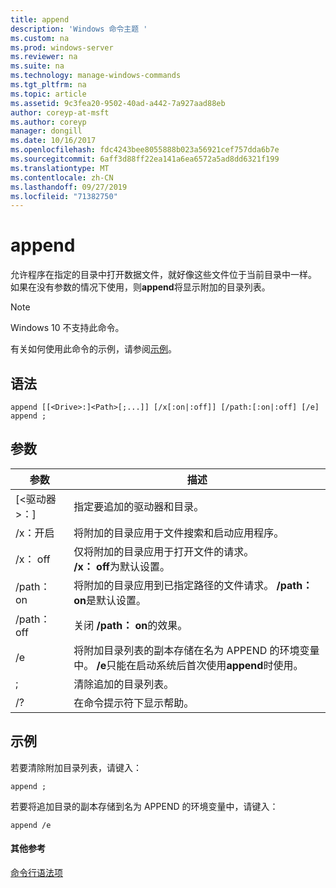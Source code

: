```yaml
---
title: append
description: 'Windows 命令主题 '
ms.custom: na
ms.prod: windows-server
ms.reviewer: na
ms.suite: na
ms.technology: manage-windows-commands
ms.tgt_pltfrm: na
ms.topic: article
ms.assetid: 9c3fea20-9502-40ad-a442-7a927aad88eb
author: coreyp-at-msft
ms.author: coreyp
manager: dongill
ms.date: 10/16/2017
ms.openlocfilehash: fdc4243bee8055888b023a56921cef757dda6b7e
ms.sourcegitcommit: 6aff3d88ff22ea141a6ea6572a5ad8dd6321f199
ms.translationtype: MT
ms.contentlocale: zh-CN
ms.lasthandoff: 09/27/2019
ms.locfileid: "71382750"
---
```

# <a name="append"></a>append



允许程序在指定的目录中打开数据文件，就好像这些文件位于当前目录中一样。 如果在没有参数的情况下使用，则**append**将显示附加的目录列表。

> [!NOTE]
> Windows 10 不支持此命令。
>

有关如何使用此命令的示例，请参阅[示例](#BKMK_examples)。

## <a name="syntax"></a>语法

```
append [[<Drive>:]<Path>[;...]] [/x[:on|:off]] [/path:[:on|:off] [/e] 
append ;
```

## <a name="parameters"></a>参数

|     参数     |                                                                                 描述                                                                                 |
|-------------------|-----------------------------------------------------------------------------------------------------------------------------------------------------------------------------|
| [\<驱动器 >：]<Path> |                                                                 指定要追加的驱动器和目录。                                                                  |
|       /x：开启       |                                                  将附加的目录应用于文件搜索和启动应用程序。                                                  |
|      /x： off       |                                     仅将附加的目录应用于打开文件的请求。</br>**/x： off**为默认设置。                                     |
|     /path： on      |                               将附加的目录应用到已指定路径的文件请求。 **/path： on**是默认设置。                               |
|     /path： off     |                                                                    关闭 **/path： on**的效果。                                                                    |
|        /e         | 将附加目录列表的副本存储在名为 APPEND 的环境变量中。 **/e**只能在启动系统后首次使用**append**时使用。 |
|         ;         |                                                                     清除追加的目录列表。                                                                     |
|        /?         |                                                                    在命令提示符下显示帮助。                                                                     |

## <a name="BKMK_examples"></a>示例

若要清除附加目录列表，请键入：
```
append ;
```
若要将追加目录的副本存储到名为 APPEND 的环境变量中，请键入：
```
append /e
```

#### <a name="additional-references"></a>其他参考

[命令行语法项](command-line-syntax-key.md)
